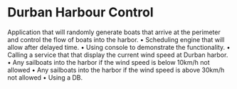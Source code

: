 # Durban Harbour Control

 Application that will randomly generate boats that arrive at the perimeter and control the flow of boats into the harbor.
• Scheduling engine that will allow after delayed time.
• Using  console to demonstrate the functionality.
• Calling a service that that display the current wind speed at Durban harbor.
• Any sailboats into the harbor if the wind speed is below 10km/h not allowed
• Any sailboats into the harbor if the wind speed is above 30km/h not allowed
• Using a DB.
